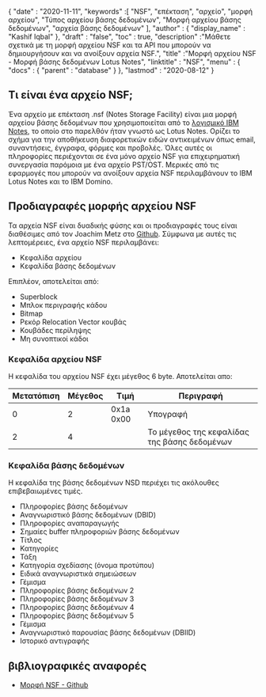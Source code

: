 {
  "date" : "2020-11-11",
  "keywords" :[ "NSF", "επέκταση", "αρχείο", "μορφή αρχείου", "Τύπος αρχείου βάσης δεδομένων", "Μορφή αρχείου βάσης δεδομένων", "αρχεία βάσης δεδομένων" ],
  "author" : {
    "display_name" : "Kashif Iqbal"
},
  "draft" : "false",
  "toc" : true,
  "description" :"Μάθετε σχετικά με τη μορφή αρχείου NSF και τα API που μπορούν να δημιουργήσουν και να ανοίξουν αρχεία NSF.",
  "title" :"Μορφή αρχείου NSF - Μορφή βάσης δεδομένων Lotus Notes",
  "linktitle" : "NSF",
  "menu" : {
    "docs" : {
      "parent" : "database"
}
},
  "lastmod" : "2020-08-12"
}

## Τι είναι ένα αρχείο NSF;

Ένα αρχείο με επέκταση .nsf (Notes Storage Facility) είναι μια μορφή αρχείου βάσης δεδομένων που χρησιμοποιείται από το [λογισμικό IBM Notes](https://en.wikipedia.org/wiki/HCL_Domino), το οποίο στο παρελθόν ήταν γνωστό ως Lotus Notes. Ορίζει το σχήμα για την αποθήκευση διαφορετικών ειδών αντικειμένων όπως email, συναντήσεις, έγγραφα, φόρμες και προβολές. Όλες αυτές οι πληροφορίες περιέχονται σε ένα μόνο αρχείο NSF για επιχειρηματική συνεργασία παρόμοια με ένα αρχείο PST/OST. Μερικές από τις εφαρμογές που μπορούν να ανοίξουν αρχεία NSF περιλαμβάνουν το IBM Lotus Notes και το IBM Domino.

## Προδιαγραφές μορφής αρχείου NSF

Τα αρχεία NSF είναι δυαδικής φύσης και οι προδιαγραφές τους είναι διαθέσιμες από τον Joachim Metz στο [Github](https://github.com/libyal/libnsfdb/blob/main/documentation/Notes%20Storage%20Facility%20(NSF)%20database%20file%20format.asciidoc). Σύμφωνα με αυτές τις λεπτομέρειες, ένα αρχείο NSF περιλαμβάνει:

* Κεφαλίδα αρχείου
* Κεφαλίδα βάσης δεδομένων

Επιπλέον, αποτελείται από:

* Superblock
* Μπλοκ περιγραφής κάδου
* Bitmap
* Ρεκόρ Relocation Vector κουβάς
* Κουβάδες περίληψης
* Μη συνοπτικοί κάδοι


### Κεφαλίδα αρχείου NSF

Η κεφαλίδα του αρχείου NSF έχει μέγεθος 6 byte. Αποτελείται απο:

|Μετατόπιση|Μέγεθος|Τιμή|Περιγραφή|
---|---|---|---|
0|2|0x1a 0x00|Υπογραφή|
2|4| |Το μέγεθος της κεφαλίδας της βάσης δεδομένων|

### Κεφαλίδα βάσης δεδομένων

Η κεφαλίδα της βάσης δεδομένων NSD περιέχει τις ακόλουθες επιβεβαιωμένες τιμές.

* Πληροφορίες βάσης δεδομένων
* Αναγνωριστικό βάσης δεδομένων (DBID)
* Πληροφορίες αναπαραγωγής
* Σημαίες buffer πληροφοριών βάσης δεδομένων
* Τίτλος
* Κατηγορίες
* Τάξη
* Κατηγορία σχεδίασης (όνομα προτύπου)
* Ειδικά αναγνωριστικά σημειώσεων
* Γέμισμα
* Πληροφορίες βάσης δεδομένων 2
* Πληροφορίες βάσης δεδομένων 3
* Πληροφορίες βάσης δεδομένων 4
* Πληροφορίες βάσης δεδομένων 5
* Γέμισμα
* Αναγνωριστικό παρουσίας βάσης δεδομένων (DBIID)
* Ιστορικό αντιγραφής

## βιβλιογραφικές αναφορές

* [Μορφή NSF - Github](https://github.com/libyal/libnsfdb/blob/main/documentation/Notes%20Storage%20Facility%20(NSF)%20database%20file%20format.asciidoc)

